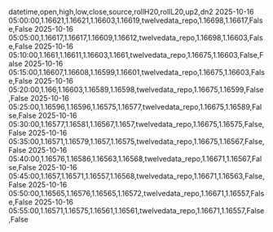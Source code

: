 datetime,open,high,low,close,source,rollH20,rollL20,up2,dn2
2025-10-16 05:00:00,1.16621,1.16621,1.16603,1.16619,twelvedata_repo,1.16698,1.16617,False,False
2025-10-16 05:05:00,1.16617,1.16617,1.16609,1.16612,twelvedata_repo,1.16698,1.16603,False,False
2025-10-16 05:10:00,1.1661,1.16611,1.16603,1.1661,twelvedata_repo,1.16675,1.16603,False,False
2025-10-16 05:15:00,1.16607,1.16608,1.16599,1.16601,twelvedata_repo,1.16675,1.16603,False,False
2025-10-16 05:20:00,1.166,1.16603,1.16589,1.16598,twelvedata_repo,1.16675,1.16599,False,False
2025-10-16 05:25:00,1.16596,1.16596,1.16575,1.16577,twelvedata_repo,1.16675,1.16589,False,False
2025-10-16 05:30:00,1.16577,1.16581,1.16567,1.1657,twelvedata_repo,1.16675,1.16575,False,False
2025-10-16 05:35:00,1.16571,1.16579,1.1657,1.16575,twelvedata_repo,1.16675,1.16567,False,False
2025-10-16 05:40:00,1.16576,1.16586,1.16563,1.16568,twelvedata_repo,1.16671,1.16567,False,False
2025-10-16 05:45:00,1.1657,1.16571,1.16557,1.16568,twelvedata_repo,1.16671,1.16563,False,False
2025-10-16 05:50:00,1.16565,1.16576,1.16565,1.16572,twelvedata_repo,1.16671,1.16557,False,False
2025-10-16 05:55:00,1.16571,1.16575,1.16561,1.16561,twelvedata_repo,1.16671,1.16557,False,False
